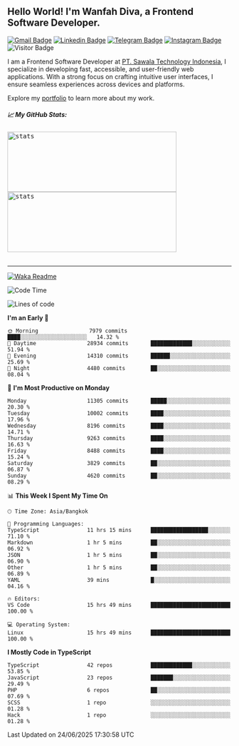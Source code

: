 ## Hello World! I'm Wanfah Diva, a Frontend Software Developer.

[![Gmail Badge](https://img.shields.io/badge/-Gmail-white?style=plastic&logo=Gmail&link=mailto:aditputrafirmansyah@gmail.com)](mailto:wanfahdivaa@gmail.com)
[![Linkedin Badge](https://img.shields.io/badge/-LinkedIn-blue?style=plastic&logo=Linkedin&link=https://www.linkedin.com/in/aditputrafirmansyah/)](https://www.linkedin.com/in/wanfahdiva/)
[![Telegram Badge](https://img.shields.io/badge/-Telegram-blue?style=plastic&logo=telegram&link=https://t.me/Adithya_13)](https://t.me/wanfahdiva)
[![Instagram Badge](https://img.shields.io/badge/-Instagram-white?style=plastic&logo=instagram&link=https://www.instagram.com/adithya_firmansyahputra/)](https://www.instagram.com/wnfhdva/)
![Visitor Badge](https://visitor-badge.laobi.icu/badge?page_id=wanfahdiva.wanfahdiva)

<p>
I am a Frontend Software Developer at <a href="https://sawala/tech" target="_blank">PT. Sawala Technology Indonesia</a>, I specialize in developing fast, accessible, and user-friendly web applications. With a strong focus on crafting intuitive user interfaces, I ensure seamless experiences across devices and platforms.

Explore my <a href="http://wanfahdiva-com.vercel.app/" target="_blank">portfolio</a> to learn more about my work.
</p>

<h5 align="left">
  
📈 **My GitHub Stats:**

</h5>

<div align="left">
<kbd>
  <img height="135em" width="380em" alt="stats" src="https://github-readme-stats-salesp07.vercel.app/api?username=wanfahdiva&count_private=true&show_icons=true&theme=react&rank_icon=github&border_radius=10&hide_title=true"></kbd>
</kbd>
<kbd>
    <img height="135em" width="380em" alt="stats" src="https://github-readme-activity-graph.vercel.app/graph?username=wanfahdiva&theme=react&hide_title=true"></kbd>
</div>

<br />

---

[![Waka Readme](https://github.com/wanfahdiva/wanfahdiva/actions/workflows/waka.yml/badge.svg)](https://github.com/wanfahdiva/wanfahdiva/actions/workflows/waka.yml)

<!--START_SECTION:waka-->
![Code Time](http://img.shields.io/badge/Code%20Time-2%2C106%20hrs%2055%20mins-blue)

![Lines of code](https://img.shields.io/badge/From%20Hello%20World%20I%27ve%20Written-19.5%20million%20lines%20of%20code-blue)

**I'm an Early 🐤** 

```text
🌞 Morning                7979 commits        ████░░░░░░░░░░░░░░░░░░░░░   14.32 % 
🌆 Daytime                28934 commits       █████████████░░░░░░░░░░░░   51.94 % 
🌃 Evening                14310 commits       ██████░░░░░░░░░░░░░░░░░░░   25.69 % 
🌙 Night                  4480 commits        ██░░░░░░░░░░░░░░░░░░░░░░░   08.04 % 
```
📅 **I'm Most Productive on Monday** 

```text
Monday                   11305 commits       █████░░░░░░░░░░░░░░░░░░░░   20.30 % 
Tuesday                  10002 commits       ████░░░░░░░░░░░░░░░░░░░░░   17.96 % 
Wednesday                8196 commits        ████░░░░░░░░░░░░░░░░░░░░░   14.71 % 
Thursday                 9263 commits        ████░░░░░░░░░░░░░░░░░░░░░   16.63 % 
Friday                   8488 commits        ████░░░░░░░░░░░░░░░░░░░░░   15.24 % 
Saturday                 3829 commits        ██░░░░░░░░░░░░░░░░░░░░░░░   06.87 % 
Sunday                   4620 commits        ██░░░░░░░░░░░░░░░░░░░░░░░   08.29 % 
```


📊 **This Week I Spent My Time On** 

```text
🕑︎ Time Zone: Asia/Bangkok

💬 Programming Languages: 
TypeScript               11 hrs 15 mins      ██████████████████░░░░░░░   71.10 % 
Markdown                 1 hr 5 mins         ██░░░░░░░░░░░░░░░░░░░░░░░   06.92 % 
JSON                     1 hr 5 mins         ██░░░░░░░░░░░░░░░░░░░░░░░   06.90 % 
Other                    1 hr 5 mins         ██░░░░░░░░░░░░░░░░░░░░░░░   06.89 % 
YAML                     39 mins             █░░░░░░░░░░░░░░░░░░░░░░░░   04.16 % 

🔥 Editors: 
VS Code                  15 hrs 49 mins      █████████████████████████   100.00 % 

💻 Operating System: 
Linux                    15 hrs 49 mins      █████████████████████████   100.00 % 
```

**I Mostly Code in TypeScript** 

```text
TypeScript               42 repos            █████████████░░░░░░░░░░░░   53.85 % 
JavaScript               23 repos            ███████░░░░░░░░░░░░░░░░░░   29.49 % 
PHP                      6 repos             ██░░░░░░░░░░░░░░░░░░░░░░░   07.69 % 
SCSS                     1 repo              ░░░░░░░░░░░░░░░░░░░░░░░░░   01.28 % 
Hack                     1 repo              ░░░░░░░░░░░░░░░░░░░░░░░░░   01.28 % 
```




 Last Updated on 24/06/2025 17:30:58 UTC
<!--END_SECTION:waka-->
